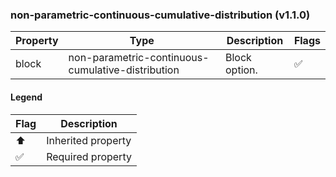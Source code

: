 ### non-parametric-continuous-cumulative-distribution (v1.1.0)

| Property | Type | Description | Flags |
|---|---|---|---|
| block | non-parametric-continuous-cumulative-distribution | Block option. | ✅ |


#### Legend

| Flag | Description |
| --- | --- |
| ⬆️ | Inherited property |
| ✅ | Required property |

